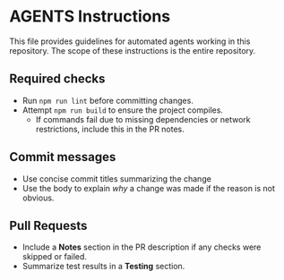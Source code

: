 # AGENTS Instructions

This file provides guidelines for automated agents working in this repository.
The scope of these instructions is the entire repository.

## Required checks

- Run `npm run lint` before committing changes.
- Attempt `npm run build` to ensure the project compiles.
  - If commands fail due to missing dependencies or network restrictions, include this in the PR notes.

## Commit messages

- Use concise commit titles summarizing the change
- Use the body to explain _why_ a change was made if the reason is not obvious.

## Pull Requests

- Include a **Notes** section in the PR description if any checks were skipped or failed.
- Summarize test results in a **Testing** section.
